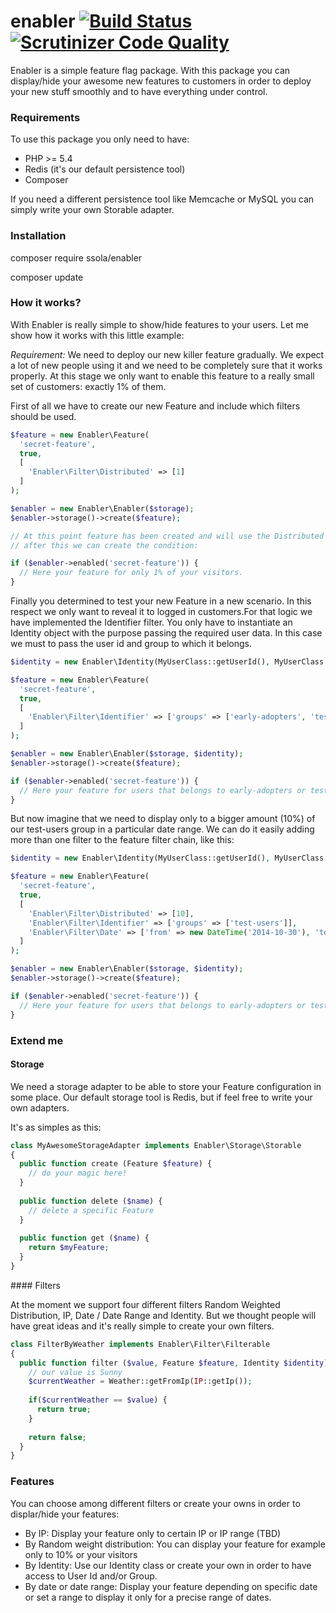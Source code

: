 enabler [![Build Status](https://travis-ci.org/ssola/enabler.svg)](https://travis-ci.org/ssola/enabler) [![Scrutinizer Code Quality](https://scrutinizer-ci.com/g/ssola/enabler/badges/quality-score.png?b=master)](https://scrutinizer-ci.com/g/ssola/enabler/?branch=master) 
=======

Enabler is a simple feature flag package. With this package you can display/hide your awesome new features to customers in order to deploy your new stuff smoothly and to have everything under control.

### Requirements

To use this package you only need to have:

- PHP >= 5.4
- Redis (it's our default persistence tool)
- Composer

If you need a different persistence tool like Memcache or MySQL you can simply write your own Storable adapter.

### Installation

composer require ssola/enabler

composer update

### How it works?

With Enabler is really simple to show/hide features to your users. Let me show how it works with this little example:


*Requirement:*
We need to deploy our new killer feature gradually. We expect a lot of new people using it and we need to be completely sure that it works properly. At this stage we only want to enable this feature to a really small set of customers: exactly 1% of them.


First of all we have to create our new Feature and include which filters should be used.

```php
$feature = new Enabler\Feature(
  'secret-feature',
  true,
  [
    'Enabler\Filter\Distributed' => [1]
  ]
);

$enabler = new Enabler\Enabler($storage);
$enabler->storage()->create($feature);

// At this point feature has been created and will use the Distributed filter to display it only to 1% of our visitors
// after this we can create the condition:

if ($enabler->enabled('secret-feature')) {
  // Here your feature for only 1% of your visitors.
}
```

Finally you determined to test your new Feature in a new scenario. In this respect we only want to reveal it to logged in customers.For that logic we have implemented the Identifier filter. You only have to instantiate an Identity object with the purpose passing the required user data. In this case we must to pass the user id and group to which it belongs.

```php
$identity = new Enabler\Identity(MyUserClass::getUserId(), MyUserClass::getGroup());

$feature = new Enabler\Feature(
  'secret-feature',
  true,
  [
    'Enabler\Filter\Identifier' => ['groups' => ['early-adopters', 'test-users']]
  ]
);

$enabler = new Enabler\Enabler($storage, $identity);
$enabler->storage()->create($feature);

if ($enabler->enabled('secret-feature')) {
  // Here your feature for users that belongs to early-adopters or test-users group
}

```

But now imagine that we need to display only to a bigger amount (10%) of our test-users group in a particular date range. We can do it easily adding more than one filter to the feature filter chain, like this:

```php
$identity = new Enabler\Identity(MyUserClass::getUserId(), MyUserClass::getGroup());

$feature = new Enabler\Feature(
  'secret-feature',
  true,
  [
    'Enabler\Filter\Distributed' => [10],
    'Enabler\Filter\Identifier' => ['groups' => ['test-users']],
    'Enabler\Filter\Date' => ['from' => new DateTime('2014-10-30'), 'to' => new DateTime('2015-10-30')]
  ]
);

$enabler = new Enabler\Enabler($storage, $identity);
$enabler->storage()->create($feature);

if ($enabler->enabled('secret-feature')) {
  // Here your feature for users that belongs to early-adopters or test-users group
}

```

### Extend me

#### Storage

We need a storage adapter to be able to store your Feature configuration in some place. Our default storage tool is Redis, but if feel free to write your own adapters.

It's as simples as this:

```php
class MyAwesomeStorageAdapter implements Enabler\Storage\Storable
{
  public function create (Feature $feature) {
    // do your magic here!
  }
  
  public function delete ($name) {
    // delete a specific Feature
  }
  
  public function get ($name) {
    return $myFeature;
  }
}
```
#### Filters

At the moment we support four different filters Random Weighted Distribution, IP, Date / Date Range and Identity. But we thought people will have great ideas and it's really simple to create your own filters.

```php
class FilterByWeather implements Enabler\Filter\Filterable
{
  public function filter ($value, Feature $feature, Identity $identity) {
    // our value is Sunny
    $currentWeather = Weather::getFromIp(IP::getIp());
    
    if($currentWeather == $value) {
      return true;
    }
    
    return false;
  }
}
```

### Features

You can choose among different filters or create your owns in order to displar/hide your features:

- By IP: Display your feature only to certain IP or IP range (TBD)
- By Random weight distribution: You can display your feature for example only to 10% or your visitors
- By Identity: Use our Identity class or create your own in order to have access to User Id and/or Group.
- By date or date range: Display your feature depending on specific date or set a range to display it only for a precise range of dates.

